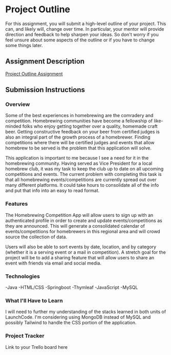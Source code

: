 # Project Outline
For this assignment, you will submit a high-level outline of your project. This can, and likely will, change over time. In particular, your mentor will provide direction and feedback to help sharpen your ideas. So don't worry if you feel unsure about some aspects of the outline or if you have to change some things later.

## Assignment Description
[Project Outline Assignment](https://education.launchcode.org/liftoff/modules/assignments/project-outline)

## Submission Instructions

### Overview

Some of the best experiences in homebrewing are the comradery and competition. Homebrewing communities have become a fellowship of like-minded folks who enjoy getting together over a quality, homemade craft beer. Getting constructive feedback on your beer from certified judges is also an integral part of the growth process of a homebrewer. Finding competitions where there will be certified judges and events that allow homebrew to be served is the problem that this application will solve.

This application is important to me because I see a need for it in the homebrewing community. Having served as Vice President for a local homebrew club, it was my task to keep the club up to date on all upcoming competitions and events. The current problem with completing this task is that all homebrewing events/competitions are currently spread out over many different platforms. It could take hours to consolidate all of the info and put that info into an easy to read format.


### Features

The Homebrewing Competition App will allow users to sign up with an authenticated profile in order to create and update events/competitions as they are announced. This will generate a consolidated calendar of events/competitions for homebrewers in this regional area and will crowd source the collection of data.

Users will also be able to sort events by date, location, and by category (whether it is a serving event or a mail in competition). A stretch goal for the project will be to add a sharing feature that will allow users to share an event with friends via email and social media.


### Technologies

-Java
-HTML/CSS
-Springboot
-Thymleaf
-JavaScript
-MySQL

### What I'll Have to Learn

I will need to further my understanding of the stacks learned in both units of LaunchCode. I'm considering using MongoDB instead of MySQL and possibly Tailwind to handle the CSS portion of the application.

### Project Tracker
Link to your Trello board here
